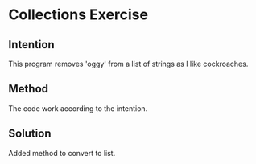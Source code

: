 # Collections Exercise

## Intention

This program removes 'oggy' from a list of strings as I like cockroaches.

## Method

The code work according to the intention.

## Solution

Added method to convert to list.
